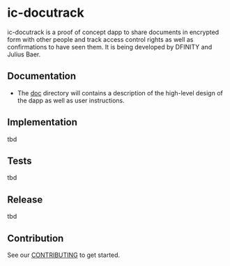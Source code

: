 # ic-docutrack

ic-docutrack is a proof of concept dapp to share documents in encrypted form with other people and track access control rights as well as confirmations to have seen them. It is being developed by DFINITY and Julius Baer.

## Documentation

* The [doc](doc/) directory will contains a description of the high-level design of the dapp as well as user instructions.

## Implementation

tbd

## Tests

tbd

## Release

tbd

## Contribution

See our [CONTRIBUTING](.github/CONTRIBUTING.md) to get started.
